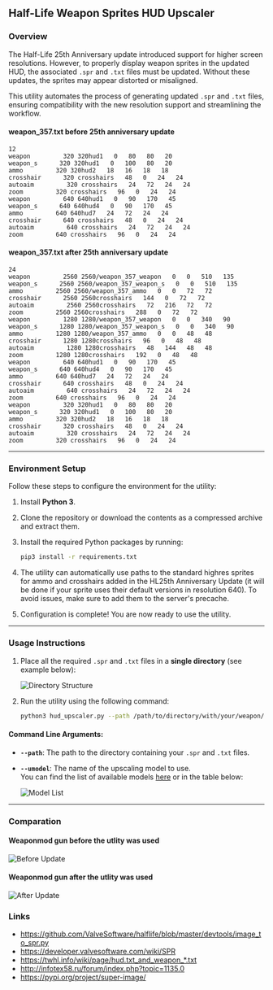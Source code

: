 ## Half-Life Weapon Sprites HUD Upscaler 

### Overview

The Half-Life 25th Anniversary update introduced support for higher screen resolutions. However, to properly display weapon sprites in the updated HUD, the associated `.spr` and `.txt` files must be updated. Without these updates, the sprites may appear distorted or misaligned.

This utility automates the process of generating updated `.spr` and `.txt` files, ensuring compatibility with the new resolution support and streamlining the workflow.

#### weapon_357.txt before 25th anniversary update 

```
12
weapon         320 320hud1   0   80   80   20
weapon_s      320 320hud1   0   100   80   20
ammo         320 320hud2   18   16   18   18
crosshair      320 crosshairs   48   0   24   24
autoaim         320 crosshairs   24   72   24   24
zoom         320 crosshairs   96   0   24   24
weapon         640 640hud1   0   90   170   45
weapon_s      640 640hud4   0   90   170   45
ammo         640 640hud7   24   72   24   24
crosshair      640 crosshairs   48   0   24   24
autoaim         640 crosshairs   24   72   24   24
zoom         640 crosshairs   96   0   24   24
```

#### weapon_357.txt after 25th anniversary update

```
24
weapon         2560 2560/weapon_357_weapon   0   0   510   135
weapon_s      2560 2560/weapon_357_weapon_s   0   0   510   135
ammo         2560 2560/weapon_357_ammo   0   0   72   72
crosshair      2560 2560crosshairs   144   0   72   72
autoaim         2560 2560crosshairs   72   216   72   72
zoom         2560 2560crosshairs   288   0   72   72
weapon         1280 1280/weapon_357_weapon   0   0   340   90
weapon_s      1280 1280/weapon_357_weapon_s   0   0   340   90
ammo         1280 1280/weapon_357_ammo   0   0   48   48
crosshair      1280 1280crosshairs   96   0   48   48
autoaim         1280 1280crosshairs   48   144   48   48
zoom         1280 1280crosshairs   192   0   48   48
weapon         640 640hud1   0   90   170   45
weapon_s      640 640hud4   0   90   170   45
ammo         640 640hud7   24   72   24   24
crosshair      640 crosshairs   48   0   24   24
autoaim         640 crosshairs   24   72   24   24
zoom         640 crosshairs   96   0   24   24
weapon         320 320hud1   0   80   80   20
weapon_s      320 320hud1   0   100   80   20
ammo         320 320hud2   18   16   18   18
crosshair      320 crosshairs   48   0   24   24
autoaim         320 crosshairs   24   72   24   24
zoom         320 crosshairs   96   0   24   24
```


---

### Environment Setup

Follow these steps to configure the environment for the utility:

1. Install **Python 3**.
2. Clone the repository or download the contents as a compressed archive and extract them.
3. Install the required Python packages by running:

   ```bash
   pip3 install -r requirements.txt
   ```
4. The utility can automatically use paths to the standard highres sprites for ammo and crosshairs added in the HL25th Anniversary Update (it will be done if your sprite uses their default versions in resolution 640). To avoid issues, make sure to add them to the server's precache.
5. Configuration is complete! You are now ready to use the utility.

---

### Usage Instructions

1. Place all the required `.spr` and `.txt` files in a **single directory** (see example below):

   ![Directory Structure](https://github.com/user-attachments/assets/736e3b68-8263-4fa8-80db-0803cf9b9305)

2. Run the utility using the following command:

   ```bash
   python3 hud_upscaler.py --path /path/to/directory/with/your/weapon/sprites --umodel edsr-base
   ```

#### Command Line Arguments:

- **`--path`**: The path to the directory containing your `.spr` and `.txt` files.
- **`--umodel`**: The name of the upscaling model to use.  
  You can find the list of available models [here](https://pypi.org/project/super-image/) or in the table below:

   ![Model List](https://github.com/user-attachments/assets/1d7f80ae-0e2c-44fc-ad7d-9359193497b3)

---

### Comparation 

#### Weaponmod gun before the utlity was used

![Before Update](https://github.com/user-attachments/assets/b6e0a7e4-c97e-4a2d-82e2-855199d7deb4)

#### Weaponmod gun after the utlity was used

![After Update](https://github.com/user-attachments/assets/d2a4cd4a-1d05-411f-bcf1-99a85c8c2971)

### Links 

- https://github.com/ValveSoftware/halflife/blob/master/devtools/image_to_spr.py
- https://developer.valvesoftware.com/wiki/SPR
- https://twhl.info/wiki/page/hud.txt_and_weapon_*.txt
- http://infotex58.ru/forum/index.php?topic=1135.0
- https://pypi.org/project/super-image/
